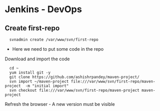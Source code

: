 # Jenkins - DevOps

## Create first-repo  

      svnadmin create /var/www/svn/first-repo

- Here we need to put some code in the repo

Download and import the code 

      cd ~
      yum install git -y
      git clone https://github.com/ashishrpandey/maven-project/
      svn import ~/maven-project file:///var/www/svn/first-repo/maven-project  -m "initial import"
      svn checkout file:///var/www/svn/first-repo/maven-project maven-project


Refresh the browser - A new version must be visible 
